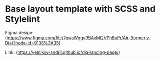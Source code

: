 # Base layout template with SCSS and Stylelint

Figma design: (https://www.figma.com/file/7qwsWggv9BAxMi2VPhBuPr/Air-(formerly-Dia)?node-id=9138%3A35)

Link: (https://yelnikov-andrii.github.io/dia-landing-page/)
